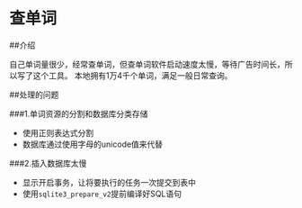 # 查单词


##介绍

自己单词量很少，经常查单词，但查单词软件启动速度太慢，等待广告时间长，所以写了这个工具。
本地拥有1万4千个单词，满足一般日常查询。

##处理的问题

###1.单词资源的分割和数据库分类存储

- 使用正则表达式分割
- 数据库通过使用字母的unicode值来代替

###2.插入数据库太慢

- 显示开启事务，让将要执行的任务一次提交到表中
- 使用`sqlite3_prepare_v2`提前编译好SQL语句
